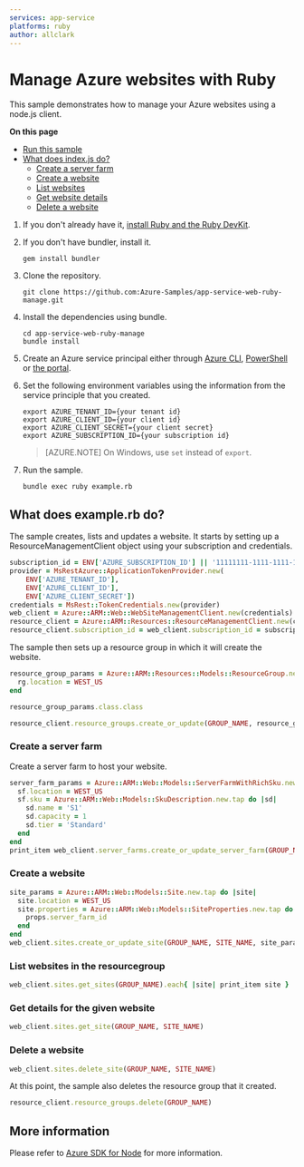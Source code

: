 ```yaml
---
services: app-service
platforms: ruby
author: allclark
---
```


# Manage Azure websites with Ruby

This sample demonstrates how to manage your Azure websites using a node.js client.

**On this page**

- [Run this sample](#run)
- [What does index.js do?](#sample)
    - [Create a server farm](#create-server-farm)
    - [Create a website](#create-website)
    - [List websites](#list-websites)
    - [Get website details](#details)
    - [Delete a website](#update)

<a id="run"></a>
1. If you don't already have it, [install Ruby and the Ruby DevKit](https://www.ruby-lang.org/en/documentation/installation/).

1. If you don't have bundler, install it.

    ```
    gem install bundler
    ```

1. Clone the repository.

    ```
    git clone https://github.com:Azure-Samples/app-service-web-ruby-manage.git
    ```

1. Install the dependencies using bundle.

    ```
    cd app-service-web-ruby-manage
    bundle install
    ```

1. Create an Azure service principal either through
    [Azure CLI](https://azure.microsoft.com/en-us/documentation/articles/resource-group-authenticate-service-principal-cli/),
    [PowerShell](https://azure.microsoft.com/en-us/documentation/articles/resource-group-authenticate-service-principal/)
    or [the portal](https://azure.microsoft.com/en-us/documentation/articles/resource-group-create-service-principal-portal/).

1. Set the following environment variables using the information from the service principle that you created.

    ```
    export AZURE_TENANT_ID={your tenant id}
    export AZURE_CLIENT_ID={your client id}
    export AZURE_CLIENT_SECRET={your client secret}
    export AZURE_SUBSCRIPTION_ID={your subscription id}
    ```

    > [AZURE.NOTE] On Windows, use `set` instead of `export`.

1. Run the sample.

    ```
    bundle exec ruby example.rb
    ```

<a id="sample"></a>
## What does example.rb do?

The sample creates, lists and updates a website.
It starts by setting up a ResourceManagementClient object using your subscription and credentials.

```ruby
subscription_id = ENV['AZURE_SUBSCRIPTION_ID'] || '11111111-1111-1111-1111-111111111111' # your Azure Subscription Id
provider = MsRestAzure::ApplicationTokenProvider.new(
    ENV['AZURE_TENANT_ID'],
    ENV['AZURE_CLIENT_ID'],
    ENV['AZURE_CLIENT_SECRET'])
credentials = MsRest::TokenCredentials.new(provider)
web_client = Azure::ARM::Web::WebSiteManagementClient.new(credentials)
resource_client = Azure::ARM::Resources::ResourceManagementClient.new(credentials)
resource_client.subscription_id = web_client.subscription_id = subscription_id
```

The sample then sets up a resource group in which it will create the website.

```ruby
resource_group_params = Azure::ARM::Resources::Models::ResourceGroup.new.tap do |rg|
  rg.location = WEST_US
end

resource_group_params.class.class

resource_client.resource_groups.create_or_update(GROUP_NAME, resource_group_params)
```

<a id="create-server-farm"></a>
### Create a server farm

Create a server farm to host your website.

```ruby
server_farm_params = Azure::ARM::Web::Models::ServerFarmWithRichSku.new.tap do |sf|
  sf.location = WEST_US
  sf.sku = Azure::ARM::Web::Models::SkuDescription.new.tap do |sd|
    sd.name = 'S1'
    sd.capacity = 1
    sd.tier = 'Standard'
  end
end
print_item web_client.server_farms.create_or_update_server_farm(GROUP_NAME, SERVER_FARM_NAME, server_farm_params)
```

<a id="create-website"></a>
### Create a website

```ruby
site_params = Azure::ARM::Web::Models::Site.new.tap do |site|
  site.location = WEST_US
  site.properties = Azure::ARM::Web::Models::SiteProperties.new.tap do |props|
    props.server_farm_id
  end
end
web_client.sites.create_or_update_site(GROUP_NAME, SITE_NAME, site_params)
```

<a id="list-websites"></a>
### List websites in the resourcegroup

```ruby
web_client.sites.get_sites(GROUP_NAME).each{ |site| print_item site }
```

<a id="details"></a>
### Get details for the given website

```ruby
web_client.sites.get_site(GROUP_NAME, SITE_NAME)
```

<a id="delete-site"></a>
### Delete a website

```ruby
web_client.sites.delete_site(GROUP_NAME, SITE_NAME)
```

At this point, the sample also deletes the resource group that it created.

```ruby
resource_client.resource_groups.delete(GROUP_NAME)
``` 


## More information
Please refer to [Azure SDK for Node](https://github.com/Azure/azure-sdk-for-node) for more information.
